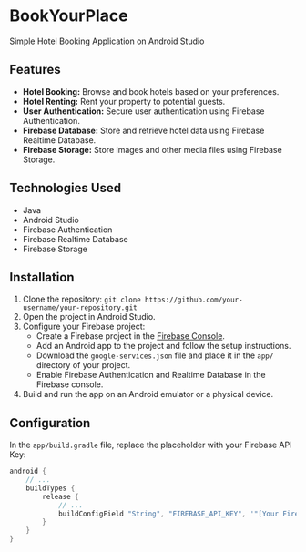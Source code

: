 # BookYourPlace

Simple Hotel Booking Application on Android Studio

## Features

- **Hotel Booking:** Browse and book hotels based on your preferences.
- **Hotel Renting:** Rent your property to potential guests.
- **User Authentication:** Secure user authentication using Firebase Authentication.
- **Firebase Database:** Store and retrieve hotel data using Firebase Realtime Database.
- **Firebase Storage:** Store images and other media files using Firebase Storage.

## Technologies Used

- Java
- Android Studio
- Firebase Authentication
- Firebase Realtime Database
- Firebase Storage

## Installation

1. Clone the repository: `git clone https://github.com/your-username/your-repository.git`
2. Open the project in Android Studio.
3. Configure your Firebase project:
   - Create a Firebase project in the [Firebase Console](https://console.firebase.google.com/).
   - Add an Android app to the project and follow the setup instructions.
   - Download the `google-services.json` file and place it in the `app/` directory of your project.
   - Enable Firebase Authentication and Realtime Database in the Firebase console.
4. Build and run the app on an Android emulator or a physical device.

## Configuration

In the `app/build.gradle` file, replace the placeholder with your Firebase API Key:

```gradle
android {
    // ...
    buildTypes {
        release {
            // ...
            buildConfigField "String", "FIREBASE_API_KEY", '"[Your Firebase API Key]"'
        }
    }
}
